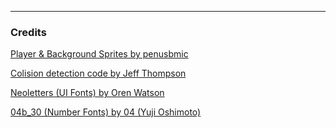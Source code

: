 
___
### Credits
[Player & Background Sprites by penusbmic](https://penusbmic.itch.io/)

[Colision detection code by Jeff Thompson](https://www.jeffreythompson.org/collision-detection/)

[Neoletters (UI Fonts) by Oren Watson](http://www.orenwatson.be/)

[04b_30 (Number Fonts) by 04 (Yuji Oshimoto)](http://www.04.jp.org/)
